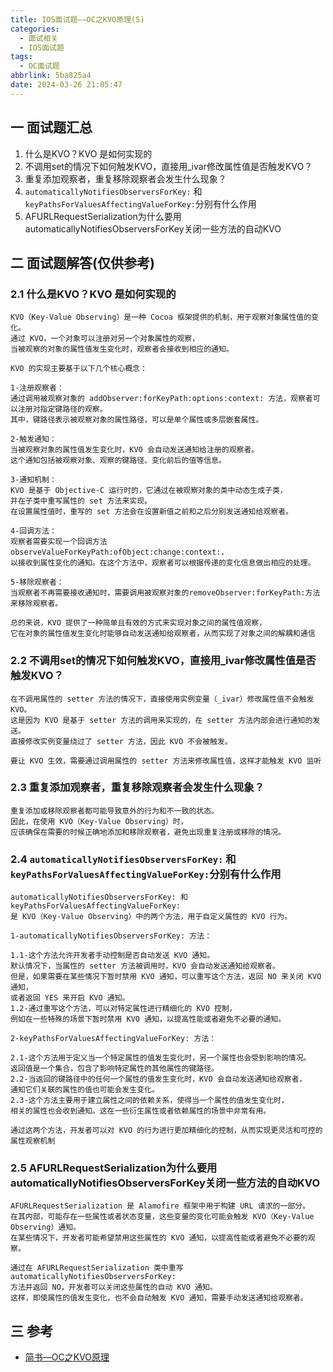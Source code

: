 ```yaml
---
title: IOS面试题——OC之KVO原理(5)
categories:
  - 面试相关
  - IOS面试题
tags:
  - OC面试题
abbrlink: 5ba825a4
date: 2024-03-26 21:05:47
---
```

## 一 面试题汇总

1. 什么是KVO？KVO 是如何实现的
2. 不调用set的情况下如何触发KVO，直接用_ivar修改属性值是否触发KVO？
3. 重复添加观察者，重复移除观察者会发生什么现象？
4. `automaticallyNotifiesObserversForKey:` 和 `keyPathsForValuesAffectingValueForKey:`分别有什么作用
5. AFURLRequestSerialization为什么要用automaticallyNotifiesObserversForKey关闭一些方法的自动KVO

<!--more-->

## 二 面试题解答(仅供参考)

### 2.1 什么是KVO？KVO 是如何实现的

```
KVO（Key-Value Observing）是一种 Cocoa 框架提供的机制，用于观察对象属性值的变化。
通过 KVO，一个对象可以注册对另一个对象属性的观察，
当被观察的对象的属性值发生变化时，观察者会接收到相应的通知。

KVO 的实现主要基于以下几个核心概念：

1-注册观察者： 
通过调用被观察对象的 addObserver:forKeyPath:options:context: 方法，观察者可以注册对指定键路径的观察。
其中，键路径表示被观察对象的属性路径，可以是单个属性或多层嵌套属性。

2-触发通知： 
当被观察对象的属性值发生变化时，KVO 会自动发送通知给注册的观察者。
这个通知包括被观察对象、观察的键路径、变化前后的值等信息。

3-通知机制： 
KVO 是基于 Objective-C 运行时的，它通过在被观察对象的类中动态生成子类，
并在子类中重写属性的 set 方法来实现。
在设置属性值时，重写的 set 方法会在设置新值之前和之后分别发送通知给观察者。

4-回调方法： 
观察者需要实现一个回调方法 observeValueForKeyPath:ofObject:change:context:，
以接收到属性变化的通知。在这个方法中，观察者可以根据传递的变化信息做出相应的处理。

5-移除观察者： 
当观察者不再需要接收通知时，需要调用被观察对象的removeObserver:forKeyPath:方法来移除观察者。

总的来说，KVO 提供了一种简单且有效的方式来实现对象之间的属性值观察，
它在对象的属性值发生变化时能够自动发送通知给观察者，从而实现了对象之间的解耦和通信
```

### 2.2 不调用set的情况下如何触发KVO，直接用_ivar修改属性值是否触发KVO？

```
在不调用属性的 setter 方法的情况下，直接使用实例变量（_ivar）修改属性值不会触发 KVO。
这是因为 KVO 是基于 setter 方法的调用来实现的，在 setter 方法内部会进行通知的发送。
直接修改实例变量绕过了 setter 方法，因此 KVO 不会被触发。

要让 KVO 生效，需要通过调用属性的 setter 方法来修改属性值，这样才能触发 KVO 监听
```

### 2.3 重复添加观察者，重复移除观察者会发生什么现象？

```
重复添加或移除观察者都可能导致意外的行为和不一致的状态。
因此，在使用 KVO（Key-Value Observing）时，
应该确保在需要的时候正确地添加和移除观察者，避免出现重复注册或移除的情况。
```

### 2.4 `automaticallyNotifiesObserversForKey:` 和 `keyPathsForValuesAffectingValueForKey:`分别有什么作用

```
automaticallyNotifiesObserversForKey: 和 keyPathsForValuesAffectingValueForKey: 
是 KVO（Key-Value Observing）中的两个方法，用于自定义属性的 KVO 行为。

1-automaticallyNotifiesObserversForKey: 方法：

1.1-这个方法允许开发者手动控制是否自动发送 KVO 通知。
默认情况下，当属性的 setter 方法被调用时，KVO 会自动发送通知给观察者。
但是，如果需要在某些情况下暂时禁用 KVO 通知，可以重写这个方法，返回 NO 来关闭 KVO 通知，
或者返回 YES 来开启 KVO 通知。
1.2-通过重写这个方法，可以对特定属性进行精细化的 KVO 控制，
例如在一些特殊的场景下暂时禁用 KVO 通知，以提高性能或者避免不必要的通知。

2-keyPathsForValuesAffectingValueForKey: 方法：

2.1-这个方法用于定义当一个特定属性的值发生变化时，另一个属性也会受到影响的情况。
返回值是一个集合，包含了影响特定属性的其他属性的键路径。
2.2-当返回的键路径中的任何一个属性的值发生变化时，KVO 会自动发送通知给观察者，
通知它们关联的属性的值也可能会发生变化。
2.3-这个方法主要用于建立属性之间的依赖关系，使得当一个属性的值发生变化时，
相关的属性也会收到通知。这在一些衍生属性或者依赖属性的场景中非常有用。

通过这两个方法，开发者可以对 KVO 的行为进行更加精细化的控制，从而实现更灵活和可控的属性观察机制
```

### 2.5 AFURLRequestSerialization为什么要用automaticallyNotifiesObserversForKey关闭一些方法的自动KVO

```
AFURLRequestSerialization 是 Alamofire 框架中用于构建 URL 请求的一部分。
在其内部，可能存在一些属性或者状态变量，这些变量的变化可能会触发 KVO（Key-Value Observing）通知。
在某些情况下，开发者可能希望禁用这些属性的 KVO 通知，以提高性能或者避免不必要的观察。

通过在 AFURLRequestSerialization 类中重写 automaticallyNotifiesObserversForKey: 
方法并返回 NO，开发者可以关闭这些属性的自动 KVO 通知。
这样，即使属性的值发生变化，也不会自动触发 KVO 通知，需要手动发送通知给观察者。
```

## 三 参考

* [简书—OC之KVO原理](https://www.jianshu.com/p/90646f57f692)